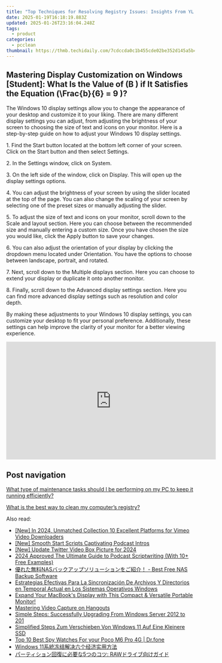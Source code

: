 ```yaml
---
title: "Top Techniques for Resolving Registry Issues: Insights From YL Computing and YL Software"
date: 2025-01-19T16:18:19.883Z
updated: 2025-01-26T23:16:04.248Z
tags:
  - product
categories:
  - pcclean
thumbnail: https://thmb.techidaily.com/7cdccda0c1b455cde02be352d145a5b4b55f977ca27570cd9c8cff441c6409c8.jpg
---
```


## Mastering Display Customization on Windows [Student]: What Is the Value of \(B \) if It Satisfies the Equation \(\Frac{b}{6} = 9 \)?

The Windows 10 display settings allow you to change the appearance of your desktop and customize it to your liking. There are many different display settings you can adjust, from adjusting the brightness of your screen to choosing the size of text and icons on your monitor. Here is a step-by-step guide on how to adjust your Windows 10 display settings. 

1\. Find the Start button located at the bottom left corner of your screen. Click on the Start button and then select Settings.

2\. In the Settings window, click on System.

3\. On the left side of the window, click on Display. This will open up the display settings options. 

4\. You can adjust the brightness of your screen by using the slider located at the top of the page. You can also change the scaling of your screen by selecting one of the preset sizes or manually adjusting the slider.

5\. To adjust the size of text and icons on your monitor, scroll down to the Scale and layout section. Here you can choose between the recommended size and manually entering a custom size. Once you have chosen the size you would like, click the Apply button to save your changes.

6\. You can also adjust the orientation of your display by clicking the dropdown menu located under Orientation. You have the options to choose between landscape, portrait, and rotated.

7\. Next, scroll down to the Multiple displays section. Here you can choose to extend your display or duplicate it onto another monitor.

8\. Finally, scroll down to the Advanced display settings section. Here you can find more advanced display settings such as resolution and color depth. 

By making these adjustments to your Windows 10 display settings, you can customize your desktop to fit your personal preference. Additionally, these settings can help improve the clarity of your monitor for a better viewing experience.

<!-- affiliate ads begin -->
<iframe width="560" height="315" src="https://www.youtube.com/embed/DBMTAJBx-X4?si=sje5pFJXiHzJJGbP" title="YouTube video player" frameborder="0" allow="accelerometer; autoplay; clipboard-write; encrypted-media; gyroscope; picture-in-picture; web-share" referrerpolicy="strict-origin-when-cross-origin" allowfullscreen></iframe>
<!-- affiliate ads end -->

## Post navigation

[What type of maintenance tasks should I be performing on my PC to keep it running efficiently?](https://tools.techidaily.com/pcclean/products/)

[What is the best way to clean my computer’s registry?](https://tools.techidaily.com/pcclean/products/)

<ins class="adsbygoogle"
     style="display:block"
     data-ad-format="autorelaxed"
     data-ad-client="ca-pub-7571918770474297"
     data-ad-slot="1223367746"></ins>

<ins class="adsbygoogle"
     style="display:block"
     data-ad-client="ca-pub-7571918770474297"
     data-ad-slot="8358498916"
     data-ad-format="auto"
     data-full-width-responsive="true"></ins>

<span class="atpl-alsoreadstyle">Also read:</span>
<div><ul>
<li><a href="https://vimeo-videos.techidaily.com/new-in-2024-unmatched-collection-10-excellent-platforms-for-vimeo-video-downloaders/"><u>[New] In 2024, Unmatched Collection 10 Excellent Platforms for Vimeo Video Downloaders</u></a></li>
<li><a href="https://some-guidance.techidaily.com/new-smooth-start-scripts-captivating-podcast-intros/"><u>[New] Smooth Start Scripts Captivating Podcast Intros</u></a></li>
<li><a href="https://twitter-videos.techidaily.com/new-update-twitter-video-box-picture-for-2024/"><u>[New] Update Twitter Video Box Picture for 2024</u></a></li>
<li><a href="https://some-tips.techidaily.com/2024-approved-the-ultimate-guide-to-podcast-scriptwriting-with-10plus-free-examples/"><u>2024 Approved The Ultimate Guide to Podcast Scriptwriting (With 10+ Free Examples)</u></a></li>
<li><a href="https://win-cloud.techidaily.com/nas-best-free-nas-backup-software/"><u>優れた無料NASバックアップソリューションをご紹介！ - Best Free NAS Backup Software</u></a></li>
<li><a href="https://win-cloud.techidaily.com/estrategias-efectivas-para-la-sincronizacion-de-archivos-y-directorios-en-temporal-actual-en-los-sistemas-operativos-windows/"><u>Estrategias Efectivas Para La Sincronización De Archivos Y Directorios en Temporal Actual en Los Sistemas Operativos Windows</u></a></li>
<li><a href="https://win-unique.techidaily.com/expand-your-macbooks-display-with-this-compact-and-versatile-portable-monitor/"><u>Expand Your MacBook's Display with This Compact & Versatile Portable Monitor!</u></a></li>
<li><a href="https://screen-video-capture.techidaily.com/mastering-video-capture-on-hangouts/"><u>Mastering Video Capture on Hangouts</u></a></li>
<li><a href="https://win-cloud.techidaily.com/simple-steps-successfully-upgrading-from-windows-server-2012-to-201/"><u>Simple Steps: Successfully Upgrading From Windows Server 2012 to 201</u></a></li>
<li><a href="https://win-cloud.techidaily.com/simplified-steps-zum-verschieben-von-windows-11-auf-eine-kleinere-ssd/"><u>Simplified Steps Zum Verschieben Von Windows 11 Auf Eine Kleinere SSD</u></a></li>
<li><a href="https://android-location-track.techidaily.com/top-10-best-spy-watches-for-your-poco-m6-pro-4g-drfone-by-drfone-virtual-android/"><u>Top 10 Best Spy Watches For your Poco M6 Pro 4G | Dr.fone</u></a></li>
<li><a href="https://win-cloud.techidaily.com/1728502009994-windows-11/"><u>Windows 11系統冻结解决六个经济实用方法</u></a></li>
<li><a href="https://win-cloud.techidaily.com/5-raw/"><u>パーティション回復に必要な5つのコツ: RAWドライブ向けガイド</u></a></li>
</ul></div>

